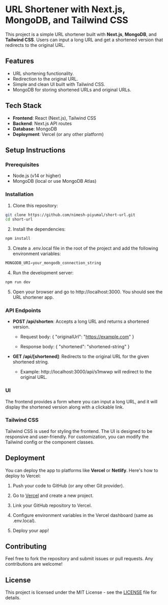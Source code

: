 
# URL Shortener with Next.js, MongoDB, and Tailwind CSS

This project is a simple URL shortener built with **Next.js**, **MongoDB**, and **Tailwind CSS**. Users can input a long URL and get a shortened version that redirects to the original URL.

## Features

- URL shortening functionality.
- Redirection to the original URL.
- Simple and clean UI built with Tailwind CSS.
- MongoDB for storing shortened URLs and original URLs.

## Tech Stack

- **Frontend**: React (Next.js), Tailwind CSS
- **Backend**: Next.js API routes
- **Database**: MongoDB
- **Deployment**: Vercel (or any other platform)

## Setup Instructions

### Prerequisites

- Node.js (v14 or higher)
- MongoDB (local or use MongoDB Atlas)

### Installation

1. Clone this repository:

```bash
git clone https://github.com/nimesh-piyumal/short-url.git
cd short-url
```

2. Install the dependencies:

```javascript
npm install
```

3. Create a .env.local file in the root of the project and add the following environment variables:

```javascript
MONGODB_URI=your_mongodb_connection_string
```

4. Run the development server:

```bash
npm run dev
```

5.  Open your browser and go to http://localhost:3000. You should see the URL shortener app.
    

### API Endpoints

*   **POST /api/shorten**: Accepts a long URL and returns a shortened version.
    
    *   Request body: { "originalUrl": "https://example.com" }
        
    *   Response body: { "shortened": "shortened-string" }
        
*   **GET /api/\[shortened\]**: Redirects to the original URL for the given shortened string.
    
    *   Example: http://localhost:3000/api/s1mwwp will redirect to the original URL.
        

### UI

The frontend provides a form where you can input a long URL, and it will display the shortened version along with a clickable link.

### Tailwind CSS

Tailwind CSS is used for styling the frontend. The UI is designed to be responsive and user-friendly. For customization, you can modify the Tailwind config or the component classes.

Deployment
----------

You can deploy the app to platforms like **Vercel** or **Netlify**. Here's how to deploy to Vercel:

1.  Push your code to GitHub (or any other Git provider).
    
2.  Go to [Vercel](https://vercel.com/) and create a new project.
    
3.  Link your GitHub repository to Vercel.
    
4.  Configure environment variables in the Vercel dashboard (same as .env.local).
    
5.  Deploy your app!
    

Contributing
------------

Feel free to fork the repository and submit issues or pull requests. Any contributions are welcome!

License
-------

This project is licensed under the MIT License - see the [LICENSE]() file for details.